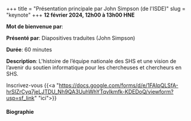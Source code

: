 +++
title = "Présentation principale par John Simpson (de l'ISDE)"
slug = "keynote"
+++
**12 février 2024, 12h00 à 13h00 HNE**

**Mot de bienvenue par**: 

**Présenté par**: Diapositives traduites (John Simpson)

**Durée**: 60 minutes

**Description**: L'histoire de l’équipe nationale des SHS et une vision de l’avenir du soutien informatique
pour les chercheuses et chercheurs en SHS.

Inscrivez-vous {{<a "https://docs.google.com/forms/d/e/1FAIpQLSfA-hrSIZrCyq7jeLJTDU_Nh9QA3UuhWhYTqvIkmfk-KDEDoQ/viewform?usp=sf_link" "ici">}}

<!-- The same workshop [in English](/keynote). -->

#### Biographie

<!-- Diplômé au baccalauréat et à la maîtrise en génie logiciel et génie informatique, **Pier-Luc St-Onge** a -->
<!-- travaillé pendant cinq ans pour différents laboratoires de recherche avant de rejoindre Calcul Québec en -->
<!-- mai 2013. Dans son projet de recherche, il s’était spécialisé en vision par ordinateur avec OpenCV. À Calcul -->
<!-- Québec, il fait partie de l’équipe d’analystes offrant du soutien aux utilisateurs des ressources de calcul. -->

